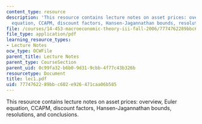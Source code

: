 ```yaml
---
content_type: resource
description: 'This resource contains lecture notes on asset prices: overview, Euler
  equation, CCAPM, discount factors, Hansen-Jagannathan bounds, resolutions, and conclusions.'
file: /courses/14-453-macroeconomic-theory-iii-fall-2006/7774762289bbc602e926471caa06b585_lec1.pdf
file_type: application/pdf
learning_resource_types:
- Lecture Notes
ocw_type: OCWFile
parent_title: Lecture Notes
parent_type: CourseSection
parent_uid: 0c99fa32-b6b0-9d31-9cbb-4f77c43b326b
resourcetype: Document
title: lec1.pdf
uid: 77747622-89bb-c602-e926-471caa06b585
---
```

This resource contains lecture notes on asset prices: overview, Euler equation, CCAPM, discount factors, Hansen-Jagannathan bounds, resolutions, and conclusions.

